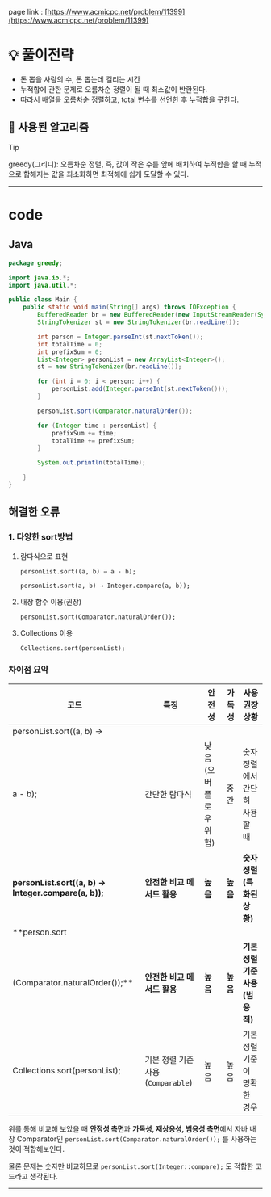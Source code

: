 page link : [https://www.acmicpc.net/problem/11399](https://www.acmicpc.net/problem/11399)

# 💡 풀이전략

- 돈 뽑을 사람의 수, 돈 뽑는데 걸리는 시간
- 누적합에 관한 문제로 오름차순 정렬이 될 때 최소값이 반환된다.
- 따라서 배열을 오름차순 정렬하고, total 변수를 선언한 후 누적합을 구한다.

## 🎨 사용된 알고리즘

> [!tip]
> greedy(그리디): 오름차순 정렬, 즉, 값이 작은 수를 앞에 배치하여 누적합을 할 때 누적으로 합해지는 값을 최소화하면 최적해에 쉽게 도달할 수 있다.

---

# code

## Java

```java
package greedy;

import java.io.*;
import java.util.*;

public class Main {
    public static void main(String[] args) throws IOException {
        BufferedReader br = new BufferedReader(new InputStreamReader(System.in));
        StringTokenizer st = new StringTokenizer(br.readLine());

        int person = Integer.parseInt(st.nextToken());
        int totalTime = 0;
        int prefixSum = 0;
        List<Integer> personList = new ArrayList<Integer>();
        st = new StringTokenizer(br.readLine());

        for (int i = 0; i < person; i++) {
            personList.add(Integer.parseInt(st.nextToken()));
        }

        personList.sort(Comparator.naturalOrder());

        for (Integer time : personList) {
            prefixSum += time;
            totalTime += prefixSum;
        }

        System.out.println(totalTime);

    }
}

```

## 해결한 오류

### 1. 다양한 sort방법

1. 람다식으로 표현
    
    `personList.sort((a, b) → a - b);`
    
    `personList.sort(a, b) → Integer.compare(a, b));`
    
2. 내장 함수 이용(권장)
    
    `personList.sort(Comparator.naturalOrder());`
    
3. Collections 이용
    
    `Collections.sort(personList);`
    

### 차이점 요약

| 코드 | 특징 | 안전성 | 가독성 | 사용 권장 상황 |
| --- | --- | --- | --- | --- |
| personList.sort((a, b) ->
 a - b); | 간단한 람다식 | 낮음 (오버플로우 위험) | 중간 | 숫자 정렬에서 간단히 사용할 때 |
| **personList.sort((a, b) -> Integer.compare(a, b));** | **안전한 비교 메서드 활용** | **높음** | **높음** | **숫자 정렬 (특화된 상황)** |
| **person.sort
(Comparator.naturalOrder());** | **안전한 비교 메서드 활용** | **높음** | **높음** | **기본 정렬 기준 사용 (범용적)** |
| Collections.sort(personList); | 기본 정렬 기준 사용 (`Comparable`) | 높음 | 높음 | 기본 정렬 기준이 명확한 경우 |

위를 통해 비교해 보았을 때 **안정성 측면**과 **가독성, 재상용성, 범용성 측면**에서 자바 내장 Comparator인 `personList.sort(Comparator.naturalOrder());` 를 사용하는 것이 적합해보인다.

물론 문제는 숫자만 비교하므로 `personList.sort(Integer::compare);` 도 적합한 코드라고 생각된다.

---
